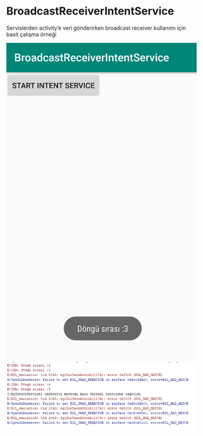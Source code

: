 # BroadcastReceiverIntentService

Servislerden activity’e veri gönderirken broadcast receiver kullanımı için basit çalışma örneği

![alt text](https://github.com/ihaydinn/BroadcastReceiverIntentService/blob/master/Screenshot_1.png)
![alt text](https://github.com/ihaydinn/BroadcastReceiverIntentService/blob/master/Screenshot_2.png)
